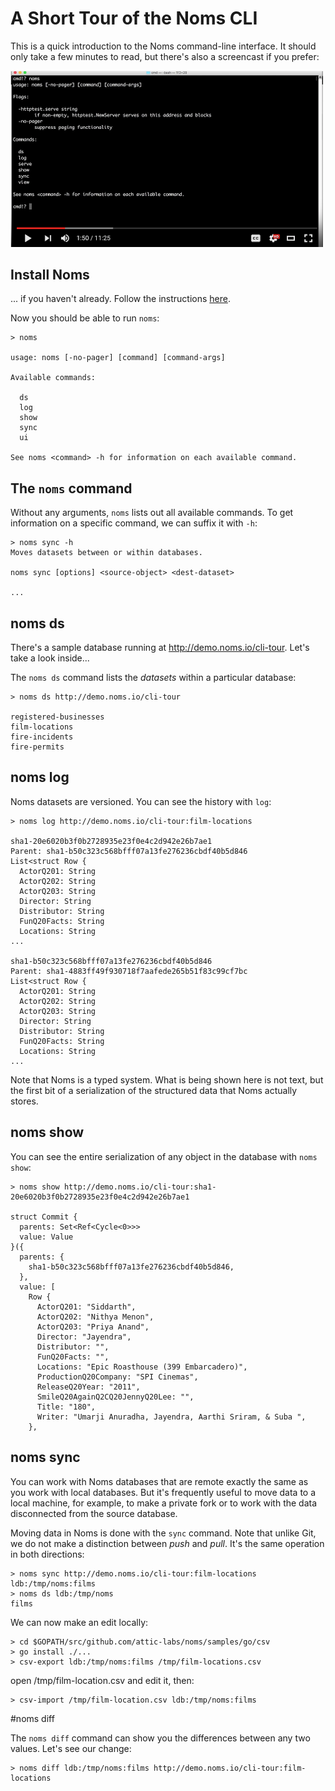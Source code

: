 # A Short Tour of the Noms CLI

This is a quick introduction to the Noms command-line interface. It should only take a few minutes to read, but there's also a screencast if you prefer:

[<img src="cli-screencast.png" width="500">](https://www.youtube.com/watch?v=NeBsaNdAn68)

## Install Noms

... if you haven't already. Follow the instructions [here](https://github.com/attic-labs/noms#get-noms).

Now you should be able to run `noms`:

```
> noms

usage: noms [-no-pager] [command] [command-args]

Available commands:

  ds
  log
  show
  sync
  ui

See noms <command> -h for information on each available command.
```

## The `noms` command

Without any arguments, `noms` lists out all available commands. To get information on a specific command, we can suffix it with `-h`:

```
> noms sync -h
Moves datasets between or within databases.

noms sync [options] <source-object> <dest-dataset>

...
```

## noms ds

There's a sample database running at http://demo.noms.io/cli-tour. Let's take a look inside...

The `noms ds` command lists the _datasets_ within a particular database:

```
> noms ds http://demo.noms.io/cli-tour

registered-businesses
film-locations
fire-incidents
fire-permits
```

## noms log

Noms datasets are versioned. You can see the history with `log`:

```
> noms log http://demo.noms.io/cli-tour:film-locations

sha1-20e6020b3f0b2728935e23f0e4c2d942e26b7ae1
Parent: sha1-b50c323c568bfff07a13fe276236cbdf40b5d846
List<struct Row {
  ActorQ201: String
  ActorQ202: String
  ActorQ203: String
  Director: String
  Distributor: String
  FunQ20Facts: String
  Locations: String
...

sha1-b50c323c568bfff07a13fe276236cbdf40b5d846
Parent: sha1-4883ff49f930718f7aafede265b51f83c99cf7bc
List<struct Row {
  ActorQ201: String
  ActorQ202: String
  ActorQ203: String
  Director: String
  Distributor: String
  FunQ20Facts: String
  Locations: String
...
```

Note that Noms is a typed system. What is being shown here is not text, but the first bit of a serialization of the structured data that Noms actually stores.

## noms show

You can see the entire serialization of any object in the database with `noms show`:

```
> noms show http://demo.noms.io/cli-tour:sha1-20e6020b3f0b2728935e23f0e4c2d942e26b7ae1

struct Commit {
  parents: Set<Ref<Cycle<0>>>
  value: Value
}({
  parents: {
    sha1-b50c323c568bfff07a13fe276236cbdf40b5d846,
  },
  value: [
    Row {
      ActorQ201: "Siddarth",
      ActorQ202: "Nithya Menon",
      ActorQ203: "Priya Anand",
      Director: "Jayendra",
      Distributor: "",
      FunQ20Facts: "",
      Locations: "Epic Roasthouse (399 Embarcadero)",
      ProductionQ20Company: "SPI Cinemas",
      ReleaseQ20Year: "2011",
      SmileQ20AgainQ2CQ20JennyQ20Lee: "",
      Title: "180",
      Writer: "Umarji Anuradha, Jayendra, Aarthi Sriram, & Suba ",
    },
```

## noms sync

You can work with Noms databases that are remote exactly the same as you work with local databases. But it's frequently useful to move data to a local machine, for example, to make a private fork or to work with the data disconnected from the source database.

Moving data in Noms is done with the `sync` command. Note that unlike Git, we do not make a distinction between _push_ and _pull_. It's the same operation in both directions:

```
> noms sync http://demo.noms.io/cli-tour:film-locations ldb:/tmp/noms:films
> noms ds ldb:/tmp/noms
films
```

We can now make an edit locally:

```
> cd $GOPATH/src/github.com/attic-labs/noms/samples/go/csv
> go install ./...
> csv-export ldb:/tmp/noms:films /tmp/film-locations.csv
```

open /tmp/film-location.csv and edit it, then:

```
> csv-import /tmp/film-location.csv ldb:/tmp/noms:films
```

#noms diff

The `noms diff` command can show you the differences between any two values. Let's see our change:

```
> noms diff ldb:/tmp/noms:films http://demo.noms.io/cli-tour:film-locations
```
